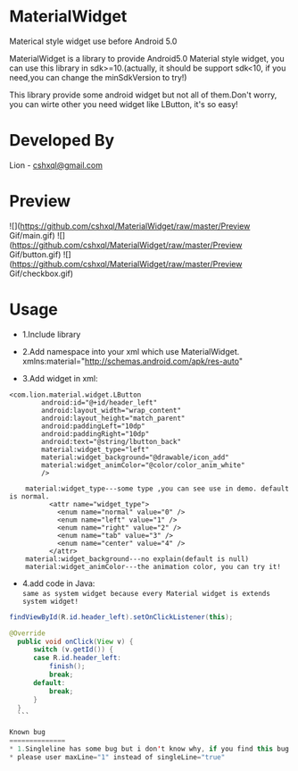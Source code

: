 MaterialWidget
==============

Materical style widget use before Android 5.0

MaterialWidget is a library to provide Android5.0 Material style widget, you can use this library in sdk>=10.(actually, it should be support sdk<10, if you need,you can change the minSdkVersion to try!)

This library provide some android widget but not all of them.Don't worry, you can wirte other you need widget like LButton, it's so easy!

Developed By
==============
Lion - cshxql@gmail.com

Preview
==============
![](https://github.com/cshxql/MaterialWidget/raw/master/Preview Gif/main.gif)
![](https://github.com/cshxql/MaterialWidget/raw/master/Preview Gif/button.gif)
![](https://github.com/cshxql/MaterialWidget/raw/master/Preview Gif/checkbox.gif) 


Usage
==============
* 1.Include library

* 2.Add namespace into your xml which use MaterialWidget. <br>xmlns:material="http://schemas.android.com/apk/res-auto"

* 3.Add widget in xml:
```
<com.lion.material.widget.LButton
        android:id="@+id/header_left"
        android:layout_width="wrap_content"
        android:layout_height="match_parent"
        android:paddingLeft="10dp"
        android:paddingRight="10dp"
        android:text="@string/lbutton_back"
        material:widget_type="left"
        material:widget_background="@drawable/icon_add"  
        material:widget_animColor="@color/color_anim_white"
        />	
             
    material:widget_type---some type ,you can see use in demo. default is normal.
          <attr name="widget_type">
            <enum name="normal" value="0" />
            <enum name="left" value="1" />
            <enum name="right" value="2" />
            <enum name="tab" value="3" />
            <enum name="center" value="4" />
          </attr>
    material:widget_background---no explain(default is null)
    material:widget_animColor---the animation color, you can try it!
   ```
   
  * 4.add code in Java: <br> `same as system widget because every Material widget is extends system widget!`
  ```java
  findViewById(R.id.header_left).setOnClickListener(this);
  
  @Override
	public void onClick(View v) {
		switch (v.getId()) {
		case R.id.header_left:
			finish();
			break;
		default:
			break;
		}
	}
	```
  
  Known bug
  ==============
  * 1.Singleline has some bug but i don't know why, if you find this bug reason please tell me,TKS!
  * please user maxLine="1" instead of singleLine="true"
            
            
